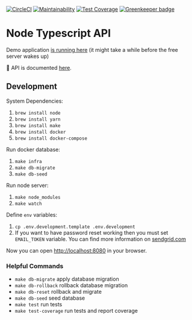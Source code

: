 [![CircleCI](https://circleci.com/gh/developer239/node-typescript-api.svg?style=svg)](https://circleci.com/gh/developer239/node-typescript-api)
[![Maintainability](https://api.codeclimate.com/v1/badges/5ec1c93577d041551baf/maintainability)](https://codeclimate.com/github/developer239/node-typescript-api/maintainability)
[![Test Coverage](https://api.codeclimate.com/v1/badges/5ec1c93577d041551baf/test_coverage)](https://codeclimate.com/github/developer239/node-typescript-api/test_coverage)
[![Greenkeeper badge](https://badges.greenkeeper.io/developer239/node-typescript-api.svg?token=76d75cc9efd4f1141c5df424f2a8d016654313d2766e2704b0985a28a794002b&ts=1548104970009)](https://greenkeeper.io/)

# Node Typescript API

Demo application [is running here](https://node-typescript-api.herokuapp.com/) (it might take a while before the free server wakes up)

📘 API is documented [here](https://node-typescript-api.herokuapp.com/docs).

## Development

System Dependencies:

1. `brew install node`
2. `brew install yarn`
3. `brew install make`
3. `brew install docker`
4. `brew install docker-compose`

Run docker database:

1. `make infra`
2. `make db-migrate`
3. `make db-seed`

Run node server:

1. `make node_modules`
2. `make watch`

Define `env` variables:

1. `cp .env.development.template .env.development`
2. If you want to have password reset working then you must set `EMAIL_TOKEN` variable. You can find more information on [sendgrid.com](https://sendgrid.com/)

Now you can open [http://localhost:8080](http://localhost:8080) in your browser.

### Helpful Commands

- `make db-migrate`     apply database migration
- `make db-rollback`    rollback database migration
- `make db-reset`       rollback and migrate
- `make db-seed`        seed database
- `make test`           run tests
- `make test-coverage`  run tests and report coverage
